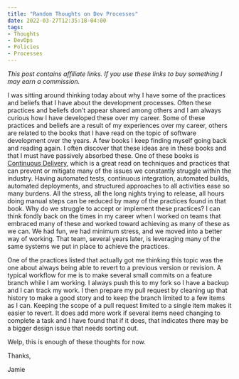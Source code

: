 ```yaml
---
title: "Random Thoughts on Dev Processes"
date: 2022-03-27T12:35:18-04:00
tags:
- Thoughts
- DevOps
- Policies
- Processes
---
```


*This post contains affiliate links. If you use these links to buy something I may earn a commission.*

I was sitting around thinking today about why I have some of the practices and beliefs that I have about the development processes. Often these practices and beliefs don't appear shared among others and I am always curious how I have developed these over my career. Some of these practices and beliefs are a result of my experiences over my career, others are related to the books that I have read on the topic of software development over the years. A few books I keep finding myself going back and reading again. I often discover that these ideas are in these books and that I must have passively absorbed these. One of these books is [Continuous Delivery](https://bookshop.org/a/80833/9780321601919), which is a great read on techniques and practices that can prevent or mitigate many of the issues we constantly struggle within the industry. Having automated tests, continuous integration, automated builds, automated deployments, and structured approaches to all activities ease so many burdens. All the stress, all the long nights trying to release, all hours doing manual steps can be reduced by many of the practices found in that book. Why do we struggle to accept or implement these practices? I can think fondly back on the times in my career when I worked on teams that embraced many of these and worked toward achieving as many of these as we can. We had fun, we had minimum stress, and we moved into a better way of working. That team, several years later, is leveraging many of the same systems we put in place to achieve the practices.

One of the practices listed that actually got me thinking this topic was the one about always being able to revert to a previous version or revision. A typical workflow for me is to make several small commits on a feature branch while I am working. I always push this to my fork so I have a backup and I can track my work. I then prepare my pull request by cleaning up that history to make a good story and to keep the branch limited to a few items as I can. Keeping the scope of a pull request limited to a single item makes it easier to revert. It does add more work if several items need changing to complete a task and I have found that if it does, that indicates there may be a bigger design issue that needs sorting out.

Welp, this is enough of these thoughts for now.

Thanks,

Jamie

